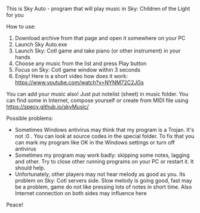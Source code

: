This is Sky Auto - program that will play music in Sky: Children of the Light for you

How to use:
1. Download archive from that page and open it somewhere on your PC
2. Launch Sky Auto.exe
3. Launch Sky: Cotl game and take piano (or other instrument) in your hands
4. Choose any music from the list and press Play button
5. Focus on Sky: Cotl game window within 3 seconds
6. Enjoy!
Here is a short video how does it work: https://www.youtube.com/watch?v=NYNM72C2JGs

You can add your music also! Just put notelist (sheet) in music folder. You can find some in Internet, compose yourself or create from MIDI file using https://specy.github.io/skyMusic/

Possible problems: 
 - Sometimes Windows antivirus may think that my program is a Trojan. It's not :0 . You can look at source codes in the special folder. To fix that you can mark my program like OK in the Windows settings or turn off antivirus
 - Sometimes my program may work badly: skipping some notes, lagging and other. Try to close other running programs on your PC or restart it. It should help.
 - Unfortunately, other players may not hear melody as good as you. Its problem on Sky: Cotl servers side. Slow melody is going good, fast may be a problem, game do not like pressing lots of notes in short time. Also Internet connection on both sides may influence here

Peace!
